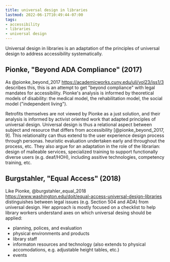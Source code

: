 ```yaml
---
title: universal design in libraries
lastmod: 2022-06-17T10:49:44-07:00
tags:
- accessibility
- libraries
- universal design
---
```


Universal design in libraries is an adaptation of the principles of universal design to address accessibility systematically.

## Pionke, "Beyond ADA Compliance" (2017)

As @pionke_beyond_2017 <https://academicworks.cuny.edu/ulj/vol23/iss1/3>  describes this, this is an attempt to get "beyond compliance" with legal mandates for accessibility. Pionke's analysis is informed by theoretical models of disability: the medical model, the rehabilitation model, the social model ("independent living").

Retrofits themselves are not viewed by Pionke as a just solution, and their analysis is informed by activist oriented work that adapted principles of universal design. Universal design is thus a relational aspect between subject and resource that differs from accessibility [@pionke_beyond_2017, 9]. This relationality can thus extend to the user experience design process through personas. heuristic evaluation undertaken early and throughout the process, etc. They also argue for an adaptation in the role of the librarian: design of malleable services, specialized training to support functionally diverse users (e.g. deaf/HOH), including assitive technologies, competency training, etc. 

## Burgstahler, "Equal Access" (2018)

Like Pionke, @burgstahler_equal_2018 <https://www.washington.edu/doit/equal-access-universal-design-libraries> distinguishes between legal issues (e.g. Section 504 and ADA) from universal design. Her approach is mostly focused on a checklist to help library workers understand axes on which universal desing should be applied:

* planning, polices, and evaluation
* physical environments and products
* library staff
* informaton resources and technology (also extends to physical accomodations, e.g. adjustable height tables, etc.)
* events
